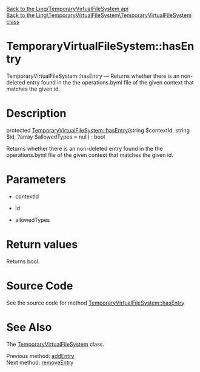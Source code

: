 [Back to the Ling/TemporaryVirtualFileSystem api](https://github.com/lingtalfi/TemporaryVirtualFileSystem/blob/master/doc/api/Ling/TemporaryVirtualFileSystem.md)<br>
[Back to the Ling\TemporaryVirtualFileSystem\TemporaryVirtualFileSystem class](https://github.com/lingtalfi/TemporaryVirtualFileSystem/blob/master/doc/api/Ling/TemporaryVirtualFileSystem/TemporaryVirtualFileSystem.md)


TemporaryVirtualFileSystem::hasEntry
================



TemporaryVirtualFileSystem::hasEntry — Returns whether there is an non-deleted entry found in the the operations.byml file of the given context that matches the given id.




Description
================


protected [TemporaryVirtualFileSystem::hasEntry](https://github.com/lingtalfi/TemporaryVirtualFileSystem/blob/master/doc/api/Ling/TemporaryVirtualFileSystem/TemporaryVirtualFileSystem/hasEntry.md)(string $contextId, string $id, ?array $allowedTypes = null) : bool




Returns whether there is an non-deleted entry found in the the operations.byml file of the given context that matches the given id.




Parameters
================


- contextId

    

- id

    

- allowedTypes

    


Return values
================

Returns bool.








Source Code
===========
See the source code for method [TemporaryVirtualFileSystem::hasEntry](https://github.com/lingtalfi/TemporaryVirtualFileSystem/blob/master/TemporaryVirtualFileSystem.php#L258-L273)


See Also
================

The [TemporaryVirtualFileSystem](https://github.com/lingtalfi/TemporaryVirtualFileSystem/blob/master/doc/api/Ling/TemporaryVirtualFileSystem/TemporaryVirtualFileSystem.md) class.

Previous method: [addEntry](https://github.com/lingtalfi/TemporaryVirtualFileSystem/blob/master/doc/api/Ling/TemporaryVirtualFileSystem/TemporaryVirtualFileSystem/addEntry.md)<br>Next method: [removeEntry](https://github.com/lingtalfi/TemporaryVirtualFileSystem/blob/master/doc/api/Ling/TemporaryVirtualFileSystem/TemporaryVirtualFileSystem/removeEntry.md)<br>

